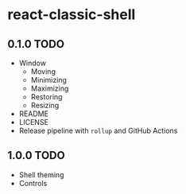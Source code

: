 # react-classic-shell

## 0.1.0 TODO

* Window
  * Moving
  * Minimizing
  * Maximizing
  * Restoring
  * Resizing
* README
* LICENSE
* Release pipeline with `rollup` and GitHub Actions

## 1.0.0 TODO

* Shell theming
* Controls
